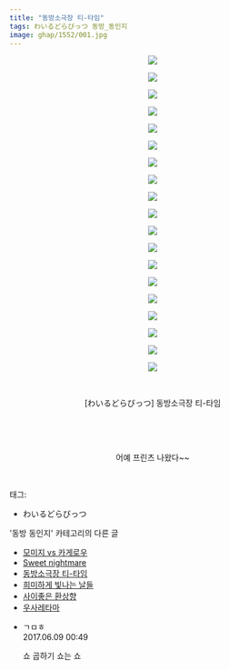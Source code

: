 ```yaml
---
title: "동방소극장 티-타임"
tags: わいるどらびっつ 동방_동인지
image: ghap/1552/001.jpg
---
```

<div class="article">
<p style="text-align: center; clear: none; float: none;"><img src="{{ site.nasurl }}/ghap/1552/001.jpg"/></p>
<p style="text-align: center; clear: none; float: none;"><img src="{{ site.nasurl }}/ghap/1552/002.jpg"/></p>
<p style="text-align: center; clear: none; float: none;"><img src="{{ site.nasurl }}/ghap/1552/003.jpg"/></p>
<p style="text-align: center; clear: none; float: none;"><img src="{{ site.nasurl }}/ghap/1552/004.jpg"/></p>
<p style="text-align: center; clear: none; float: none;"><img src="{{ site.nasurl }}/ghap/1552/005.jpg"/></p>
<p style="text-align: center; clear: none; float: none;"><img src="{{ site.nasurl }}/ghap/1552/006.jpg"/></p>
<p style="text-align: center; clear: none; float: none;"><img src="{{ site.nasurl }}/ghap/1552/007.jpg"/></p>
<p style="text-align: center; clear: none; float: none;"><img src="{{ site.nasurl }}/ghap/1552/008.jpg"/></p>
<p style="text-align: center; clear: none; float: none;"><img src="{{ site.nasurl }}/ghap/1552/009.jpg"/></p>
<p style="text-align: center; clear: none; float: none;"><img src="{{ site.nasurl }}/ghap/1552/010.jpg"/></p>
<p style="text-align: center; clear: none; float: none;"><img src="{{ site.nasurl }}/ghap/1552/011.jpg"/></p>
<p style="text-align: center; clear: none; float: none;"><img src="{{ site.nasurl }}/ghap/1552/012.jpg"/></p>
<p style="text-align: center; clear: none; float: none;"><img src="{{ site.nasurl }}/ghap/1552/013.jpg"/></p>
<p style="text-align: center; clear: none; float: none;"><img src="{{ site.nasurl }}/ghap/1552/014.jpg"/></p>
<p style="text-align: center; clear: none; float: none;"><img src="{{ site.nasurl }}/ghap/1552/015.jpg"/></p>
<p style="text-align: center; clear: none; float: none;"><img src="{{ site.nasurl }}/ghap/1552/016.jpg"/></p>
<p style="text-align: center; clear: none; float: none;"><img src="{{ site.nasurl }}/ghap/1552/017.jpg"/></p>
<p style="text-align: center; clear: none; float: none;"><img src="{{ site.nasurl }}/ghap/1552/018.jpg"/></p>
<p style="text-align: center; clear: none; float: none;"><img src="{{ site.nasurl }}/ghap/1552/019.jpg"/></p>
<p style="text-align: center; clear: none; float: none;"><br/></p>
<p style="text-align: center; clear: none; float: none;">[わいるどらびっつ] 동방소극장 티-타임</p>
<p style="text-align: center; clear: none; float: none;"><br/></p>
<p style="text-align: center; clear: none; float: none;"><br/></p>
<p style="text-align: center; clear: none; float: none;">어예 프린츠 나왔다~~</p>
<p><br/></p>
</div><div class="tagTrail">
<p>태그: </p>
<ul>
<li>わいるどらびっつ</li>
</ul>
</div><div class="another">
<p>'동방 동인지' 카테고리의 다른 글</p>
<ul>
<li><a href="/2016-08-13-ghap_1554">모미지 vs 카게로우</a></li>
<li><a href="/2016-08-13-ghap_1553">Sweet nightmare</a></li>
<li><a href="/2016-08-13-ghap_1552">동방소극장 티-타임</a></li>
<li><a href="/2016-08-13-ghap_1551">희미하게 빛나는 날들</a></li>
<li><a href="/2016-08-13-ghap_1550">사이좋은 환상향</a></li>
<li><a href="/2016-08-13-ghap_1549">우사레타마</a></li>
</ul>
</div><div class="cb_module cb_fluid">
<div class="cb_wrt cb_profile">
<div class="comment">
<ul>
<li class="cb_thumb_off" id="comment15009080">
<div class="cb_comment_area">
<div class="cb_info_area">
<div class="cb_section">
<span class="cb_nick_name">ㄱㅁㅎ</span>
</div>
<div class="cb_section">
<span class="cb_date">2017.06.09 00:49 </span>
</div>
</div>
<div class="cb_dsc_comment">
<p class="cb_dsc">
											쇼 곱하기 쇼는 쇼
										</p>
</div>
</div></li>
</ul>
</div>
</div><!-- commentList close -->
</div>
<br/>
<p id="refer"></p>
<br/>
